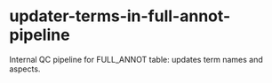 # updater-terms-in-full-annot-pipeline
Internal QC pipeline for FULL_ANNOT table: updates term names and aspects.
